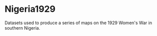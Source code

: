 # Nigeria1929
Datasets used to produce a series of maps on the 1929 Women's War in southern Nigeria. 
